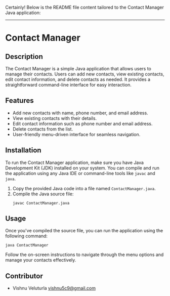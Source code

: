 Certainly! Below is the README file content tailored to the Contact Manager Java application:

---

# Contact Manager

## Description
The Contact Manager is a simple Java application that allows users to manage their contacts. Users can add new contacts, view existing contacts, edit contact information, and delete contacts as needed. It provides a straightforward command-line interface for easy interaction.

## Features
- Add new contacts with name, phone number, and email address.
- View existing contacts with their details.
- Edit contact information such as phone number and email address.
- Delete contacts from the list.
- User-friendly menu-driven interface for seamless navigation.

## Installation
To run the Contact Manager application, make sure you have Java Development Kit (JDK) installed on your system. You can compile and run the application using any Java IDE or command-line tools like `javac` and `java`.

1. Copy the provided Java code into a file named `ContactManager.java`.
2. Compile the Java source file:
   ```
   javac ContactManager.java
   ```

## Usage
Once you've compiled the source file, you can run the application using the following command:

```
java ContactManager
```

Follow the on-screen instructions to navigate through the menu options and manage your contacts effectively.


## Contributor
- Vishnu Veluturla <vishnu5c9@gmail.com>
